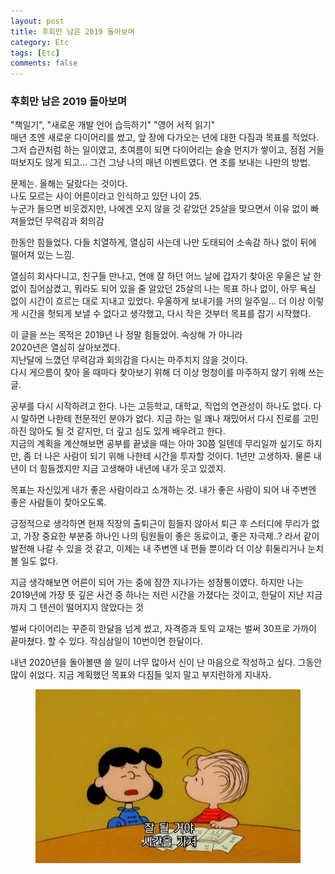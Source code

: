 ```yaml
---
layout: post
title: 후회만 남은 2019 돌아보며
category: Etc
tags: [Etc]
comments: false
---
```


### 후회만 남은 2019 돌아보며

"책일기", "새로운 개발 언어 습득하기" "영어 서적 읽기"   
매년 초엔 새로운 다이어리를 썼고, 앞 장에 다가오는 년에 대한 다짐과 목표를 적었다.
그저 습관처럼 하는 일이였고, 초여름이 되면 다이어리는 슬슬 먼지가 쌓이고, 점점 거들떠보지도 않게 되고...
그건 그냥 나의 매년 이벤트였다. 연 초를 보내는 나만의 방법.

문제는. 올해는 달랐다는 것이다.  
나도 모르는 사이 어른이라고 인식하고 있던 나이 25.  
누군가 들으면 비웃겠지만, 나에겐 오지 않을 것 같았던 25살을 맞으면서 이유 없이 빠져들었던 무력감과 회의감  

한동안 힘들었다. 다들 치열하게, 열심히 사는데 나만 도태되어 소속감 하나 없이 뒤에 떨어져 있는 느낌.

열심히 회사다니고, 친구들 만나고, 연애 잘 하던 어느 날에 갑자기 찾아온 우울은 날 한없이 집어삼켰고, 뭐라도 되어 있을 줄 알았던 25살의 나는 목표 하나 없이, 아무 욕심 없이 시간이 흐르는 대로 지내고 있었다.
우울하게 보내기를 거의 일주일... 더 이상 이렇게 시간을 헛되게 보낼 수 없다고 생각했고, 다시 작은 것부터 목표를 잡기 시작했다. 

이 글을 쓰는 목적은 2019년 나 정말 힘들었어. 속상해 가 아니라  
2020년은 열심히 살아보겠다.  
지난달에 느꼈던 무력감과 회의감을 다시는 마주치지 않을 것이다.  
다시 게으름이 찾아 올 때마다 찾아보기 위해 더 이상 멍청이를 마주하지 않기 위해 쓰는 글.

공부를 다시 시작하려고 한다. 나는 고등학교, 대학교, 직업의 연관성이 하나도 없다. 다시 말하면 나한테 전문적인 분야가 없다. 지금 하는 일 꽤나 재밌어서 다시 진로를 고민하진 않아도 될 것 같지만, 더 깊고 심도 있게 배우려고 한다.  
지금의 계획을 계산해보면 공부를 끝냈을 때는 아마 30쯤 일텐데 무리일까 싶기도 하지만, 좀 더 나은 사람이 되기 위해 나한테 시간을 투자할 것이다. 1년만 고생하자. 물론 내년이 더 힘들겠지만 지금 고생해야 내년에 내가 웃고 있겠지.

목표는 자신있게 내가 좋은 사람이라고 소개하는 것. 내가 좋은 사람이 되어 내 주변엔 좋은 사람들이 찾아오도록.

긍정적으로 생각하면 현재 직장의 출퇴근이 힘들지 않아서 퇴근 후 스터디에 무리가 없고, 가장 중요한 부분중 하나인 나의 팀원들이 좋은 동료이고, 좋은 자극제..? 라서 같이 발전해 나갈 수 있을 것 같고, 이제는 내 주변엔 내 편들 뿐이라 더 이상 휘둘리거나 눈치볼 일도 없다.

지금 생각해보면 어른이 되어 가는 중에 잠깐 지나가는 성장통이였다. 하지만 나는 2019년에 가장 뜻 깊은 사건 중 하나는 저런 시간을 가졌다는 것이고, 한달이 지난 지금까지 그 텐션이 떨어지지 않았다는 것

벌써 다이어리는 꾸준히 한달을 넘게 썼고, 자격증과 토익 교재는 벌써 30프로 가까이 끝마쳤다. 
할 수 있다. 작심삼일이 10번이면 한달이다.

내년 2020년을 돌아볼땐 쓸 일이 너무 많아서 신이 난 마음으로 작성하고 싶다. 그동안 많이 쉬었다. 지금 계획했던 목표와 다짐들 잊지 말고 부지런하게 지내자.

<center>
<figure>
<img src="/assets/images/cheer_up.jpg" alt="">
</figure>
</center>
